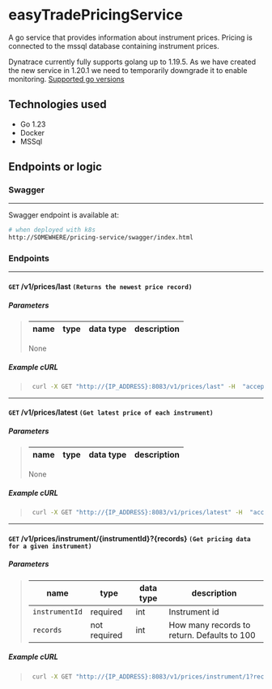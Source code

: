 # easyTradePricingService

A go service that provides information about instrument prices. Pricing is connected to the mssql database containing instrument prices.

Dynatrace currently fully supports golang up to 1.19.5. As we have created the new service in 1.20.1 we need to temporarily downgrade it to enable monitoring. [Supported go versions](https://www.dynatrace.com/support/help/technology-support/application-software/go/support/supported-go-versions)

## Technologies used

- Go 1.23
- Docker
- MSSql

## Endpoints or logic

### Swagger

---

Swagger endpoint is available at:

```bash
# when deployed with k8s
http://SOMEWHERE/pricing-service/swagger/index.html
```

### Endpoints

---

#### `GET` **/v1/prices/last** `(Returns the newest price record)`

##### Parameters

> | name | type | data type | description |
> | ---- | ---- | --------- | ----------- |
>
> None

##### Example cURL

> ```bash
>  curl -X GET "http://{IP_ADDRESS}:8083/v1/prices/last" -H  "accept: text/plain"
> ```

---

#### `GET` **/v1/prices/latest** `(Get latest price of each instrument)`

##### Parameters

> | name | type | data type | description |
> | ---- | ---- | --------- | ----------- |
>
> None

##### Example cURL

> ```bash
>  curl -X GET "http://{IP_ADDRESS}:8083/v1/prices/latest" -H  "accept: text/plain"
> ```

---

#### `GET` **/v1/prices/instrument/{instrumentId}?{records}** `(Get pricing data for a given instrument)`

##### Parameters

> | name           | type         | data type | description                                 |
> | -------------- | ------------ | --------- | ------------------------------------------- |
> | `instrumentId` | required     | int       | Instrument id                               |
> | `records`      | not required | int       | How many records to return. Defaults to 100 |

##### Example cURL

> ```bash
>  curl -X GET "http://{IP_ADDRESS}:8083/v1/prices/instrument/1?records=5" -H  "accept: text/plain"
> ```
